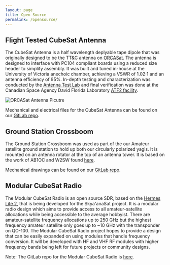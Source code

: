 ```yaml
---
layout: page
title: Open Source
permalink: /opensource/
---
```


## Flight Tested CubeSat Antenna

The CubeSat Antenna is a half wavelength deplyable tape dipole that was originally designed to be the TT&C antenna on [ORCASat](https://orcasat.ca). The antenna is designed to interface with PC104 compliant boards using a reduced size header to simplify assembly. It was built and tuned in-house at the University of Victoria anechoic chamber, achieving a VSWR of 1.02:1 and an antenna efficiency of 95%. In-depth testing and characterization was conducted by the [Antenna Test Lab](https://antennatestlab.com/) and final verification was done at the Canadian Space Agency David Florida Laboratory [ATF2 facility](https://www.asc-csa.gc.ca/eng/laboratories-and-warehouse/david-florida/facilities/radio-frequency-qualification.asp).

![ORCASat Antenna Picutre](/assets/img/ORCASat-ant.jpg)

Mechanical and electrical files for the CubeSat Antenna can be found on our [GitLab repo](https://gitlab.orcasat.ca/orcasat-group/orcasat-antenna).

## Ground Station Crossboom

The Ground Station Crossboom was used as part of the our Amateur satellite ground station to hold up both our circularly polarized yagis. It is mounted on an antenna rotator at the top of an antenna tower. It is based on the work of AB1OC and W2SW found [here](https://stationproject.blog/2019/01/01/sat40-part-2-antennas/).

Mechanical drawings can be found on our [GitLab repo](https://gitlab.orcasat.ca/orcasat-group/ground-station-crossboom).

## Modular CubeSat Radio

The Modular CubeSat Radio is an open source SDR, based on the [Hermes Lite 2](http://www.hermeslite.com/), that is being developed for the Skya'anaSat project. It is a modular radio design which aims to provide access to all amateur-satellite allocations while being accessible to the average hobbyist. There are amateur-satellite frequency allocations up to 250 GHz but the highest frequency amateur satellite only goes up to ~10 GHz with the transponder on QO-100. The Modular CubeSat Radio project hopes to provide a design that can be easily expanded on using modules that handle frequency conversion. It will be developed with HF and VHF RF modules with higher frequency bands being left for future projects or community designs.

Note: The GitLab repo for the Modular CubeSat Radio is [here](https://gitlab.orcasat.ca/open-source-projects/mcr).